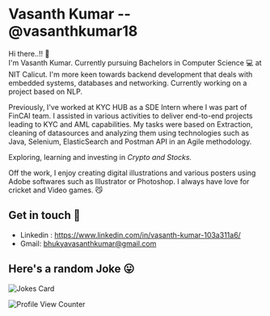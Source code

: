 # Vasanth Kumar -- @vasanthkumar18

Hi there..!! 👋 </br>
I'm Vasanth Kumar. Currently pursuing Bachelors in Computer Science 💻 at NIT Calicut. I'm more keen towards backend development that deals with embedded systems, databases and networking. Currently working on a project based on NLP. 

Previously, I've worked at KYC HUB as a SDE Intern where I was part of FinCAI team. I assisted in various activities to deliver end-to-end projects leading to KYC and AML capabilities. My tasks were based on Extraction, cleaning of datasources and analyzing them using technologies such as Java, Selenium, ElasticSearch and Postman API in an Agile methodology. 

Exploring, learning and investing in *Crypto and Stocks.* 

Off the work, I enjoy creating digital illustrations and various posters using Adobe softwares such as Illustrator or Photoshop. 
I always have love for cricket and Video games. 😼


## Get in touch 🙌
* Linkedin : https://www.linkedin.com/in/vasanth-kumar-103a311a6/
* Gmail: bhukyavasanthkumar@gmail.com

## Here's a random Joke 😛
![Jokes Card](https://readme-jokes.vercel.app/api)

![Profile View Counter](https://komarev.com/ghpvc/?username=vasanthkumar18)

